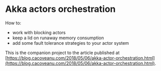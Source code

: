 # Akka actors orchestration

How to:

- work with blocking actors
- keep a lid on runaway memory consumption
- add some fault tolerance strategies to your actor system

This is the companion project to the article published at [https://blog.cacoveanu.com/2018/05/06/akka-actor-orchestration.html](https://blog.cacoveanu.com/2018/05/06/akka-actor-orchestration.html).